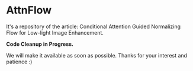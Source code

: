 # AttnFlow
It's a repository of the article: Conditional Attention Guided Normalizing Flow for Low-light Image Enhancement.

__Code Cleanup in Progress.__

We will make it available as soon as possible. Thanks for your interest and patience :)


